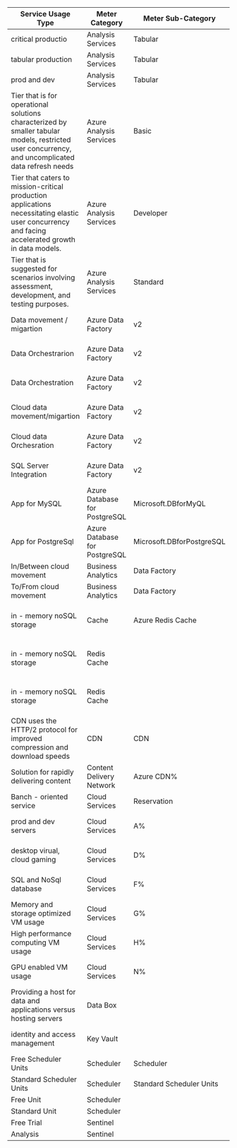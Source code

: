 | Service Usage Type                                | Meter Category                | Meter Sub-Category        | Meter Name                   | Consumed Service              | Yandex analog                         | Additional info |
|---------------------------------------------------|-------------------------------|---------------------------|------------------------------|-------------------------------|---------------------------------------|-----------------|
| critical productio| Analysis Services             | Tabular                   | Standard S%                  | Microsoft.AnalysisServices    | Yandex DataLens                       |                 |
| tabular production| Analysis Services             | Tabular                   | Basic B%                     | Microsoft.AnalysisServices    | Yandex DataLens                       |                 |
| prod and dev      | Analysis Services             | Tabular                   | Developer (Hours)            | Microsoft.AnalysisServices    | Yandex DataLens                       |                 |
| Tier that is for operational solutions characterized by smaller tabular models, restricted user concurrency, and uncomplicated data refresh needs| Azure Analysis Services       | Basic                     | B%                           | Microsoft.AnalysisServices    | Yandex DataLens                       |                 |
| Tier that caters to mission-critical production applications necessitating elastic user concurrency and facing accelerated growth in data models.      | Azure Analysis Services       | Developer                 | Developer                    | Microsoft.AnalysisServices    | Yandex DataLens                       |                 |
| Tier that is suggested for scenarios involving assessment, development, and testing purposes.| Azure Analysis Services       | Standard                  | S%                           | Microsoft.AnalysisServices    | Yandex DataLens                       
| Data movement / migartion                         | Azure Data Factory            | v2                        | Data Movement Self Hosted IR | Microsoft.DataFactory         | Yandex Data Streams                   |                 |
| Data Orchestrarion                                | Azure Data Factory            | v2                        | Orchestration Self Hosted IR | Microsoft.DataFactory         | Yandex Data Streams                   |                 |
| Data Orchestration                                | Azure Data Factory            | v2                        | %                            | Microsoft.DataFactory         | Yandex Data Streams                   |                 |
| Cloud data movement/migartion                     | Azure Data Factory            | v2                        | Data Movement Cloud IR       | Microsoft.DataFactory         | Yandex Data Streams                   |                 |
| Cloud data Orchesration                           | Azure Data Factory            | v2                        | Orchestration Cloud IR       | Microsoft.DataFactory         | Yandex Data Streams                   |                 |
| SQL Server Integration                            | Azure Data Factory            | v2                        | SSIS STD D4 v2               | Microsoft.DataFactory         | Yandex Data Streams                   |                 |
| App for MySQL                                     | Azure Database for PostgreSQL | Microsoft.DBforMyQL       |                              |                               | Yandex Managed Service for MySQL      |                 |
| App for PostgreSql                                | Azure Database for PostgreSQL | Microsoft.DBforPostgreSQL |                              |                               | Yandex Managed Service for PostgreSQL |                 |
| In/Between cloud movement                         | Business Analytics            | Data Factory              | Data Movement Cloud          | Microsoft.DataFactory         | Yandex Data Lens                      |                 |
| To/From cloud movement                            | Business Analytics            | Data Factory              | Data Movement On Premises    | Microsoft.DataFactory         | Yandex Data Lens                      |                 |
| in - memory noSQL storage                         | Cache                         | Azure Redis Cache         | Microsoft.Cache              |                               | Yandex Managed Service for Redis      |                 |
| in - memory noSQL storage                         | Redis Cache                   |                           | C%                           | Microsoft.Cache               | Yandex Managed Service for Redis      |
| in - memory noSQL storage                         | Redis Cache                   |                           | ___C%                        | Microsoft.Cache               | Yandex Managed Service for Redis      |
| CDN uses the HTTP/2 protocol for improved compression and download speeds| CDN                           | CDN                       | Standard CDN Data Transfer%  | Microsoft.Cdn                 | Yandex Cloud CDN                      |
| Solution for rapidly delivering content | Content Delivery Network      | Azure CDN%                | %Data Transfer               | Microsoft.Cdn                 | Yandex Cloud CDN                      |
| Banch - oriented service                          | Cloud Services                | Reservation               | %License                     | Microsoft.Batch               |                                       |
| prod and dev servers                              | Cloud Services                | A%                        | Compute Hours                | Compute                       | Yandex Compute Cloud                  |
| desktop virual, cloud gaming                      | Cloud Services                | D%                        | Compute Hours                | Compute                       | Yandex Compute Cloud                  |
| SQL and NoSql database                            | Cloud Services                | F%                        | Compute Hours                | Compute                       | Yandex Compute Cloud                  |
| Memory and storage optimized VM usage             | Cloud Services                | G%                        | Compute Hours                | Compute                       | Yandex Compute Cloud                  |
| High performance computing VM usage               | Cloud Services                | H%                        | Compute Hours                | Compute                       | Yandex Compute Cloud                  |
| GPU enabled VM usage                              | Cloud Services                | N%                        | Compute Hours                | Compute                       | Yandex Compute Cloud                  |
|Providing a host for data and applications versus hosting servers                                                   | Data Box                      |                           |                              | Microsoft.DataBox             | -                                     |                 |
|identity and access management                                                   | Key Vault                     |                           |                              | Microsoft.KeyVault            | Yandex Certificate Manager            |                 |
| Free Scheduler Units                              | Scheduler                     | Scheduler                 | Free Scheduler Units         |                               | -                                     |                 |
| Standard Scheduler Units                          | Scheduler                     | Standard Scheduler Units  |                              | -                             |                                       |                 |
| Free Unit                                         | Scheduler                     |                           | Free Unit                    | Microsoft.Scheduler           | -                                     |                 |
| Standard Unit                                     | Scheduler                     |                           | Standard Unit                | Microsoft.Scheduler           | -                                     |                 |
| Free Trial                                        | Sentinel                      |                           | Free Trial                   | microsoft.operationalinsights | -                                     |                 |
| Analysis                                          | Sentinel                      |                           | Analysis                     | microsoft.operationalinsights | -                                     |                 |

